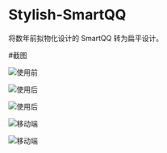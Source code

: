 # Stylish-SmartQQ

将数年前拟物化设计的 SmartQQ 转为扁平设计。

#截图

![使用前](https://userstyles.org/style_screenshots/131780_additional_21641.jpeg?r=1471841750)

![使用后](https://userstyles.org/style_screenshots/131780_after.jpeg?r=1471841750)

![使用后](https://userstyles.org/style_screenshots/131780_additional_21640.jpeg?r=1471841750)

![移动端](https://userstyles.org/style_screenshots/131780_additional_21643.jpeg?r=1471842436)

![移动端](https://userstyles.org/style_screenshots/131780_additional_21644.jpeg?r=1471842436)
